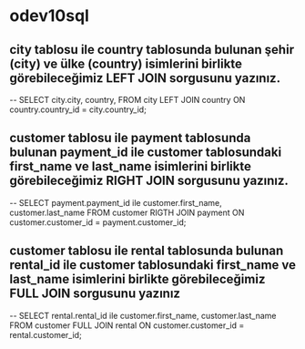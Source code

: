 # odev10sql
## city tablosu ile country tablosunda bulunan şehir (city) ve ülke (country) isimlerini birlikte görebileceğimiz LEFT JOIN sorgusunu yazınız.
-- SELECT city.city, country, FROM city LEFT JOIN country ON country.country_id = city.country_id;
## customer tablosu ile payment tablosunda bulunan payment_id ile customer tablosundaki first_name ve last_name isimlerini birlikte görebileceğimiz RIGHT JOIN sorgusunu yazınız.
-- SELECT payment.payment_id ile customer.first_name, customer.last_name FROM customer RIGTH JOIN payment ON customer.customer_id = payment.customer_id;
## customer tablosu ile rental tablosunda bulunan rental_id ile customer tablosundaki first_name ve last_name isimlerini birlikte görebileceğimiz FULL JOIN sorgusunu yazınız
-- SELECT rental.rental_id ile customer.first_name, customer.last_name FROM customer FULL JOIN rental ON customer.customer_id = rental.customer_id;
